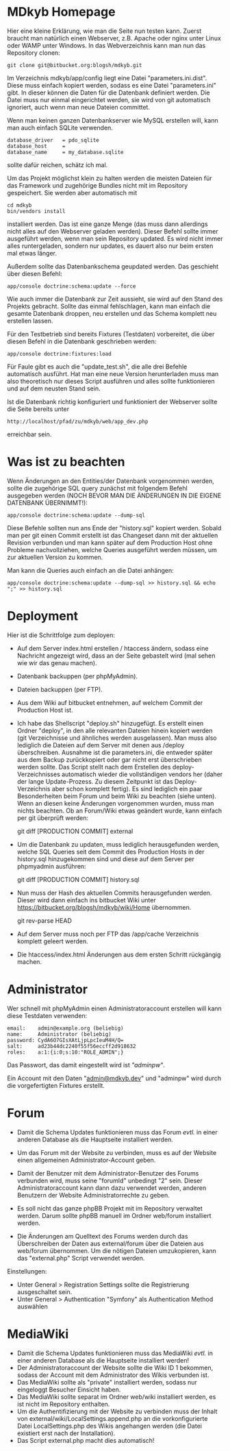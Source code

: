 MDkyb Homepage
==============

Hier eine kleine Erklärung, wie man die Seite nun testen kann. Zuerst braucht man
natürlich einen Webserver, z.B. Apache oder nginx unter Linux oder WAMP unter Windows.
In das Webverzeichnis kann man nun das Repository clonen:

    git clone git@bitbucket.org:blogsh/mdkyb.git

Im Verzeichnis mdkyb/app/config liegt eine Datei "parameters.ini.dist". Diese muss einfach
kopiert werden, sodass es eine Datei "parameters.ini" gibt. In dieser können die Daten für
die Datenbank definiert werden. Die Datei muss nur einmal eingerichtet werden, sie wird von
git automatisch ignoriert, auch wenn man neue Dateien committet.

Wenn man keinen ganzen Datenbankserver wie MySQL erstellen will, kann man auch einfach SQLite verwenden.

    database_driver   = pdo_sqlite
    database_host     = 
    database_name     = my_database.sqlite

sollte dafür reichen, schätz ich mal.

Um das Projekt möglichst klein zu halten werden die meisten Dateien für das Framework und 
zugehörige Bundles nicht mit im Repository gespeichert. Sie werden aber automatisch mit

    cd mdkyb 
    bin/vendors install

installiert werden. Das ist eine ganze Menge (das muss dann allerdings nicht alles auf den Webserver
geladen werden). Dieser Befehl sollte immer ausgeführt werden, wenn man sein Repository updated. Es wird
nicht immer alles runtergeladen, sondern nur updates, es dauert also nur beim ersten mal etwas länger.

Außerdem sollte das Datenbankschema geupdated werden. Das geschieht über diesen Befehl:

    app/console doctrine:schema:update --force

Wie auch immer die Datenbank zur Zeit aussieht, sie wird auf den Stand des Projekts gebracht. Sollte das 
einmal fehlschlagen, kann man einfach die gesamte Datenbank droppen, neu erstellen und das Schema komplett
neu erstellen lassen.

Für den Testbetrieb sind bereits Fixtures (Testdaten) vorbereitet, die über diesen Befehl in die Datenbank geschrieben werden:

    app/console doctrine:fixtures:load

Für Faule gibt es auch die "update_test.sh", die alle drei Befehle automatisch ausführt. Hat man eine neue Version herunterladen
muss man also theoretisch nur dieses Script ausführen und alles sollte funktionieren und auf dem neusten Stand sein.

Ist die Datenbank richtig konfiguriert und funktioniert der
Webserver sollte die Seite bereits unter

    http://localhost/pfad/zu/mdkyb/web/app_dev.php

erreichbar sein.

Was ist zu beachten
===================

Wenn Änderungen an den Entities/der Datenbank vorgenommen werden, sollte die zugehörige SQL query zunächst mit folgendem Befehl ausgegeben werden (NOCH BEVOR MAN DIE ÄNDERUNGEN IN DIE EIGENE DATENBANK ÜBERNIMMT!):

    app/console doctrine:schema:update --dump-sql

Diese Befehle sollten nun ans Ende der "history.sql" kopiert werden. Sobald man per git einen Commit erstellt ist das Changeset dann
mit der aktuellen Revision verbunden und man kann später auf dem Production Host ohne Probleme nachvollziehen, welche Queries ausgeführt werden müssen, um zur aktuellen Version zu kommen. 

Man kann die Queries auch einfach an die Datei anhängen:

    app/console doctrine:schema:update --dump-sql >> history.sql && echo ";" >> history.sql

Deployment
==========

Hier ist die Schrittfolge zum deployen:

* Auf dem Server index.html erstellen / htaccess ändern, sodass eine Nachricht angezeigt wird, dass an der Seite gebastelt wird (mal sehen wie wir das genau machen).

* Datenbank backuppen (per phpMyAdmin). 

* Dateien backuppen (per FTP).

* Aus dem Wiki auf bitbucket entnehmen, auf welchem Commit der Production Host ist.

* Ich habe das Shellscript "deploy.sh" hinzugefügt. Es erstellt einen Ordner "deploy", in den alle relevanten Dateien hinein kopiert werden (git Verzeichnisse und ähnliches werden ausgelassen). Man muss also lediglich die Dateien auf dem Server mit denen aus /deploy überschreiben. Ausnahme ist die parameters.ini, die entweder später aus dem Backup zurückkopiert oder gar nicht erst überschrieben werden sollte. Das Script stellt nach dem Erstellen des deploy-Verzeichnisses automatisch wieder die vollständigen vendors her (daher der lange Update-Prozess. Zu diesem Zeitpunkt ist das Deploy-Verzeichnis aber schon komplett fertig). Es sind lediglich ein paar Besonderheiten beim Forum und beim Wiki zu beachten (siehe unten). Wenn an diesen keine Änderungen vorgenommen wurden, muss man nichts beachten. Ob an Forum/Wiki etwas geändert wurde, kann einfach per git überprüft werden:

    git diff [PRODUCTION COMMIT] external

* Um die Datenbank zu updaten, muss lediglich herausgefunden werden, welche SQL Queries seit dem Commit des Production Hosts in der history.sql hinzugekommen sind und diese auf dem Server per phpmyadmin ausführen:

    git diff [PRODUCTION COMMIT] history.sql

* Nun muss der Hash des aktuellen Commits herausgefunden werden. Dieser wird dann einfach ins bitbucket Wiki unter https://bitbucket.org/blogsh/mdkyb/wiki/Home übernommen.

    git rev-parse HEAD

* Auf dem Server muss noch per FTP das /app/cache Verzeichnis komplett geleert werden.

* Die htaccess/index.html Änderungen aus dem ersten Schritt rückgängig machen.

Administrator
=============

Wer schnell mit phpMyAdmin einen Administratoraccount erstellen will kann diese Testdaten verwenden:

    email:    admin@example.org (beliebig)
    name:     Administrator (beliebig)
    password: CydA6O7GIsXAtLjpLpcIeuM4H/Q=
    salt:     ad23b44dc2240f55f56eccff2d918632
    roles:    a:1:{i:0;s:10:"ROLE_ADMIN";}

Das Passwort, das damit eingestellt wird ist *"adminpw"*.

Ein Account mit den Daten "admin@mdkyb.dev" und "adminpw" wird durch die vorgefertigten Fixtures erstellt.

Forum
=====

* Damit die Schema Updates funktionieren muss das Forum *evtl.* in einer anderen Database als die Hauptseite installiert werden.

* Um das Forum mit der Website zu verbinden, muss es auf der Website einen allgemeinen Administrator-Account geben.

* Damit der Benutzer mit dem Administrator-Benutzer des Forums verbunden wird, muss seine "forumId" unbedingt "2" sein. Dieser Administratoraccount kann dann dazu verwendet werden, anderen Benutzern der Website Administratorrechte zu geben.

* Es soll nicht das ganze phpBB Projekt mit im Repository verwaltet werden. Darum sollte phpBB manuell im Ordner web/forum installiert werden. 
* Die Änderungen am Quelltext des Forums werden durch das Überschreiben der Daten aus external/forum über die Dateien aus web/forum übernommen. 
Um die nötigen Dateien umzukopieren, kann das "external.php" Script verwendet werden.

Einstellungen:

* Unter General > Registration Settings sollte die Registrierung ausgeschaltet sein.
* Unter General > Authentication  "Symfony" als Authentication Method auswählen

MediaWiki
=========

* Damit die Schema Updates funktionieren muss das MediaWiki *evtl.* in einer anderen Database als die Hauptseite installiert werden!
* Der Administratoraccount der Website sollte die Wiki ID 1 bekommen, sodass der Account mit dem Administrator des Wikis verbunden ist.
* Das MediaWiki sollte als "private" installiert werden, sodass nur eingeloggt Besucher Einsicht haben.
* Das MediaWiki sollte separat im Ordner web/wiki installiert werden, es ist nicht im Repository enthalten. 
* Um die Authentifizierung mit der Website zu verbinden muss der Inhalt von external/wiki/LocalSettings.append.php an die vorkonfigurierte Datei LocalSettings.php des Wikis angehangen werden (die Datei existiert erst nach der Installation). 
* Das Script external.php macht dies automatisch!
